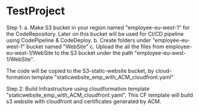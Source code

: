 # TestProject


Step 1:
 a. Make S3 bucket in your region named "employee-eu-west-1" for the CodeRepository. Later on this bucket will be used for CI/CD pipeline using CodePipeline & CodeDeploy. 
 b. Create folders under "employee-eu-west-1" bucket named "WebSite"
 c. Upload the all the files from employee-eu-west-1/WebSite to the S3 bucket under the path "employee-eu-west-1/WebSite". 

The code will be copied to the S3-static-website bucket, by cloud-formation template "staticwebsite_emp_with_ACM_cloudfront.yaml"
 
Step 2:
 Build Infrastructure using cloudformation template "staticwebsite_emp_with_ACM_cloudfront.yaml".
This CF template will build s3 website with cloudfront and certificates generated by ACM.
